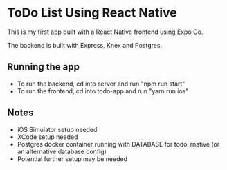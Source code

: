 # ToDo List Using React Native
This is my first app built with a React Native frontend using Expo Go.

The backend is built with Express, Knex and Postgres.

## Running the app
- To run the backend, cd into server and run "npm run start"
- To run the frontend, cd into todo-app and run "yarn run ios"

## Notes
- iOS Simulator setup needed
- XCode setup needed
- Postgres docker container running with DATABASE for todo_rnative (or an alternative database config)
- Potential further setup may be needed
